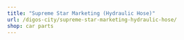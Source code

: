 ```yaml
---
title: "Supreme Star Marketing (Hydraulic Hose)"
url: /digos-city/supreme-star-marketing-hydraulic-hose/
shop: car parts
---
```

